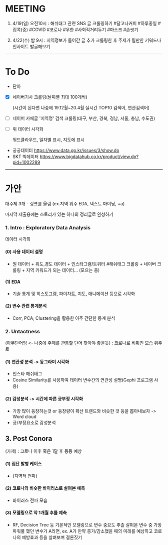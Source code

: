 
# MEETING
1. 4/19(일) 오전10시 : 해쉬태그 관련 SNS 글 크롤링하기
&#35;달고나커피 &#35;하루종일 &#35;집콕(중) &#35;COVID &#35;코로나 &#35;우한 &#35;사회적거리두기 &#35;마스크 &#35;손씻기

2. 4/22(수) 밤 9시 : 지역정보가 들어간 글 추가 크롤링한 후 주제가 될만한 키워드나 인사이트 발굴해보기
-----

# To Do
* 단아
* [x] 네이버기사 크롤링(날짜별 최대 100개씩)

  (시간이 된다면 나중에 19.12월~20.4월 실시간 TOP10 검색어, 연관검색어)

* [ ] 네이버 카페글 '지역명' 검색 크롤링(대구, 부산, 경북, 경남, 서울, 충남, 수도권)
* [ ] 위 데이터 시각화

  워드클라우드, 일자별 표시, 지도에 표시
  

* 공공데이터
https://www.data.go.kr/issues/3/show.do
* SKT 빅데이터
https://www.bigdatahub.co.kr/product/view.do?pid=1002289


-----


# 가안
대주제 3개 - 링크를 올림 (ex.지역 위주 EDA, 텍스트 마이닝, +a)

마지막 제출용에는 스토리가 있는 하나의 정리글로 완성하기


### 1. Intro : Exploratory Data Analysis
데이터 시각화

#### (0) 사용 데이터 설명
- 원 데이터 + 위도,경도 데이터 + 인스타그램/트위터 #해쉬태그 크롤링 + 네이버 크롤링 + 지역 키워드가 되는 데이터...  (모으는 중)

#### (1) EDA
- 기술 통계 및 히스토그램, 파이차트, 지도, 애니메이션 등으로 시각화

#### (2) 변수 관련 통계분석
- Corr, PCA, Clustering을 활용한 아주 간단한 통계 분석

### 2. Untactness
(아무단어임 <- 나중에 주제를 관통할 단어 찾아야 좋을듯) : 코로나로 비춰진 모습 위주로

#### (1) 연관성 분석 -> 동그라미 시각화
- 인스타 해쉬태그
- Cosine Similarity를 사용하여 데이터 변수간의 연관성 설명(Gephi 프로그램 사용)

#### (2) 감성분석 -> 시간에 따른 긍부정 시각화
- 가장 많이 등장하는것 or 등장량이 확산 트렌드와 비슷한 것 등을 뽑아내보자 -> Word cloud
- 긍/부정요소로 감성분석

## 3. Post Conora
(가제) : 코로나 이후 혹은 1달 후 등등 예상

#### (1) 집단 발병 케이스
- (지역적 전파)

#### (2) 코로나와 비슷한 바이러스로 살펴본 예측
- 바이러스 전파 모습

#### (3) 모델링으로 약 1개월 후를 예측
- RF, Decision Tree 등 기본적인 모델링으로 변수 중요도 추출
  살펴본 변수 중 가장 파워풀 했던 변수가 A라면,
  ex. A가 만약 증가/감소했을 때의 미래를 예상하고 코로나의 예방효과 등을 살펴보며 결론짓기
